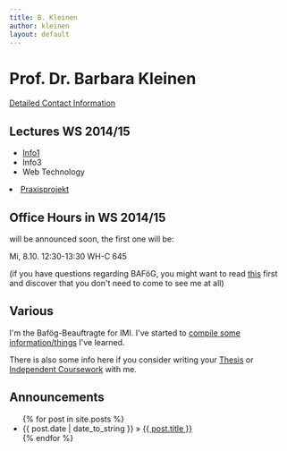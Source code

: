 ```yaml
---
title: B. Kleinen
author: kleinen
layout: default
---
```


# Prof. Dr. Barbara Kleinen

[Detailed Contact Information](about/me.html)

## Lectures WS 2014/15

- [Info1](info1/index.html)
- Info3
- Web Technology
<li><a href="{{site.baseurl}}ss2014/projekt">Praxisprojekt</a></li>


## Office Hours in WS 2014/15

will be announced soon, the first one will be:

Mi, 8.10. 12:30-13:30 WH-C 645

(if you have questions regarding BAFöG, you might want to read [this](bafoeg/index.html) first and discover that you don't need to come to see me at all)


## Various

I'm the Bafög-Beauftragte for IMI. I've started to <a href = "bafoeg/index.html">compile some information/things</a> I've learned.

There is also some info here if you consider writing your [Thesis](thesis/index.html) or [Independent Coursework](thesis/independent_coursework.html) with me.


## Announcements

<ul class="posts">
  {% for post in site.posts %}
    <li><span>{{ post.date | date_to_string }}</span> &raquo; <a href="{{ post.url }}">{{ post.title }}</a></li>
  {% endfor %}
</ul>



